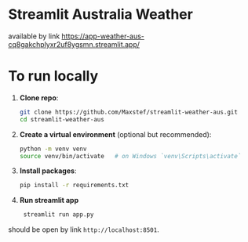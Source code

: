 # Streamlit Australia Weather

available by link https://app-weather-aus-cq8gakchplyxr2uf8ygsmn.streamlit.app/

# To run locally
1. **Clone repo**:
    ```bash
   git clone https://github.com/Maxstef/streamlit-weather-aus.git
   cd streamlit-weather-aus
   ```
2. **Create a virtual environment** (optional but recommended):
   ```bash
   python -m venv venv
   source venv/bin/activate   # on Windows `venv\Scripts\activate`
   ```
3. **Install packages**:
   ```bash
   pip install -r requirements.txt
   ```

4. **Run streamlit app**
   ```bash
    streamlit run app.py
    ```
should be open by link `http://localhost:8501`.


